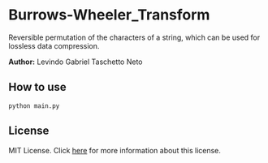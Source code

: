 # Burrows-Wheeler_Transform
Reversible permutation of the characters of a string, which can be used for lossless data compression.

__Author:__ Levindo Gabriel Taschetto Neto

## How to use
```Terminal
python main.py
```

## License

MIT License. Click [here](LICENSE.md) for more information about this license.
